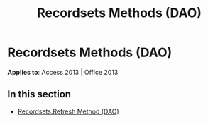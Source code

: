 ﻿---
title: Recordsets Methods (DAO)
TOCTitle: Methods
ms:assetid: d769d5d1-e66e-4dfb-ab30-2a0b3686d530
ms:mtpsurl: https://msdn.microsoft.com/en-us/library/Dn125678(v=office.15)
ms:contentKeyID: 52074551
ms.date: 09/18/2015
mtps_version: v=office.15
---

# Recordsets Methods (DAO)


**Applies to**: Access 2013 | Office 2013

## In this section

  - [Recordsets.Refresh Method (DAO)](recordsets-refresh-method-dao.md)

